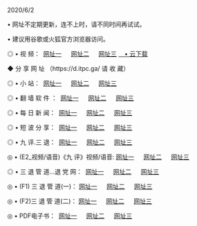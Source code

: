 <p>2020/6/2
<p>• 网址不定期更新，连不上时，请不同时间再试试。
<p>• 建议用谷歌或火狐官方浏览器访问。
<p>◎ • 视 频： 
<a href="http://hyp.lexmarktr.com/" target="_blank">网址一</a> 　 
<a href="http://hrm.lexmarktr.com/" target="_blank">网址二</a> 　 
<a href="http://hwl.lexmarktr.com/b.html" target="_blank">网址三</a>
<a href="https://yadi.sk/d/d0sUeAOpal3njw" target="_wblank">　• 云下载 </a></p>
<p>◆ 分 享 网 址 （https://d.itpc.ga/ 请 收 藏） </p>

<p>◎ • 小 站：  
<a href="http://hyp.lexmarktr.com/f.html" target="_blank">网址一</a> 　 
<a href="http://hrm.lexmarktr.com/h.html" target="_blank">网址二</a> 　 
<a href="http://hwl.lexmarktr.com/k/" target="_blank">网址三</a></p>
<p>◎ • 翻 墙 软 件 ：  
<a href="http://hyp.lexmarktr.com/ff/" target="_blank">网址一</a> 　 
<a href="http://hrm.lexmarktr.com/s/read/a1_nd.html" target="_blank">网址二</a> 　 
<a href="http://hwl.lexmarktr.com/ff/index.html" target="_blank">网址三</a></p>
<p>◎ • 每 日 新 闻：  
<a href="http://hyp.lexmarktr.com/day/" target="_blank">网址一</a> 　 
<a href="http://hrm.lexmarktr.com/day/" target="_blank">网址二</a> 　 
<a href="http://hwl.lexmarktr.com/day/index.html" target="_blank">网址三</a></p>
<p>◎ • 短 波 分 享：  
<a href="http://hyp.lexmarktr.com/h/" target="_blank">网址一</a> 　 
<a href="http://hrm.lexmarktr.com/h/" target="_blank">网址二</a> 　 
<a href="http://hwl.lexmarktr.com/h/index.html" target="_blank">网址三</a></p>
<p>◎ • 九 评.三 退：  
<a href="http://hyp.lexmarktr.com/t/" target="_blank">网址一</a> 　 
<a href="http://hrm.lexmarktr.com/v2/index.html" target="_blank">网址二</a> 　 
<a href="http://hwl.lexmarktr.com/tt/index.html" target="_blank">网址三</a> 　</p>
<p>◎ • (E2_视频/语音)《九 评》视频/语音: 
<a href="http://hyp.lexmarktr.com/7738.html" target="_blank">网址一</a> 　 
<a href="http://hrm.lexmarktr.com/7614.html" target="_blank">网址二</a> 　 
<a href="http://hwl.lexmarktr.com/7633.html" target="_blank">网址三</a></p>
<p>◎ • 三 退 管 道...退 党 网：  
<a href="http://hyp.lexmarktr.com/go/td1.html" target="_blank">网址一</a> 　 
<a href="http://hrm.lexmarktr.com/go/td2.html" target="_blank">网址二</a> 　 
<a href="http://hwl.lexmarktr.com/go/td3.html" target="_blank">网址三</a></p>
<p>◎ • (F1) 三 退 管 道(一)： 
<a href="http://hyp.lexmarktr.com/dd/" target="_blank">网址一</a> 　 
<a href="http://hrm.lexmarktr.com/s/read/a1_tdx.html" target="_blank">网址二</a> 　 
<a href="http://hwl.lexmarktr.com/dd/" target="_blank">网址三</a></p>
<p>◎ • (F2)三 退 管 道(二)： 
<a href="http://hwl.lexmarktr.com/d/" target="_blank">网址一</a> 　 
<a href="http://hyp.lexmarktr.com/d/index.html" target="_blank">网址二</a> 　 
<a href="http://hrm.lexmarktr.com/d/" target="_blank">网址三</a></p>
<p>◎ • PDF电子书：  
<a href="http://hyp.lexmarktr.com/p/" target="_blank">网址一</a> 　 
<a href="http://hrm.lexmarktr.com/p/index.html" target="_blank">网址二</a> 　 
<a href="http://hwl.lexmarktr.com/p/" target="_blank">网址三</a></p>
